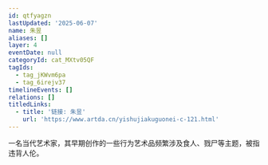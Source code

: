 ```yaml
---
id: qtfyagzn
lastUpdated: '2025-06-07'
name: 朱昱
aliases: []
layer: 4
eventDate: null
categoryId: cat_MXtv05QF
tagIds:
  - tag_jKWvm6pa
  - tag_6irejv37
timelineEvents: []
relations: []
titledLinks:
  - title: '链接: 朱昱'
    url: 'https://www.artda.cn/yishujiakuguonei-c-121.html'
---
```

一名当代艺术家，其早期创作的一些行为艺术品频繁涉及食人、戮尸等主题，被指违背人伦。
